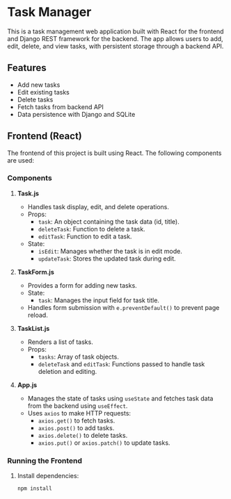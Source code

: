 # Task Manager

This is a task management web application built with React for the frontend and Django REST framework for the backend. The app allows users to add, edit, delete, and view tasks, with persistent storage through a backend API.

## Features
- Add new tasks
- Edit existing tasks
- Delete tasks
- Fetch tasks from backend API
- Data persistence with Django and SQLite

## Frontend (React)

The frontend of this project is built using React. The following components are used:

### Components

1. **Task.js**
   - Handles task display, edit, and delete operations.
   - Props:
     - `task`: An object containing the task data (id, title).
     - `deleteTask`: Function to delete a task.
     - `editTask`: Function to edit a task.
   - State:
     - `isEdit`: Manages whether the task is in edit mode.
     - `updateTask`: Stores the updated task during edit.

2. **TaskForm.js**
   - Provides a form for adding new tasks.
   - State:
     - `task`: Manages the input field for task title.
   - Handles form submission with `e.preventDefault()` to prevent page reload.

3. **TaskList.js**
   - Renders a list of tasks.
   - Props:
     - `tasks`: Array of task objects.
     - `deleteTask` and `editTask`: Functions passed to handle task deletion and editing.

4. **App.js**
   - Manages the state of tasks using `useState` and fetches task data from the backend using `useEffect`.
   - Uses `axios` to make HTTP requests:
     - `axios.get()` to fetch tasks.
     - `axios.post()` to add tasks.
     - `axios.delete()` to delete tasks.
     - `axios.put()` or `axios.patch()` to update tasks.

### Running the Frontend

1. Install dependencies:
   ```bash
   npm install
